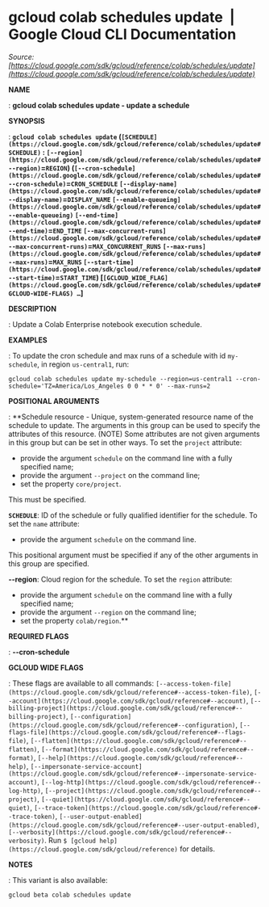 # gcloud colab schedules update  |  Google Cloud CLI Documentation

*Source: [https://cloud.google.com/sdk/gcloud/reference/colab/schedules/update](https://cloud.google.com/sdk/gcloud/reference/colab/schedules/update)*

**NAME**

: **gcloud colab schedules update - update a schedule**

**SYNOPSIS**

: **`gcloud colab schedules update` (`[SCHEDULE](https://cloud.google.com/sdk/gcloud/reference/colab/schedules/update#SCHEDULE)` : `[--region](https://cloud.google.com/sdk/gcloud/reference/colab/schedules/update#--region)`=`REGION`) (`[--cron-schedule](https://cloud.google.com/sdk/gcloud/reference/colab/schedules/update#--cron-schedule)`=`CRON_SCHEDULE` `[--display-name](https://cloud.google.com/sdk/gcloud/reference/colab/schedules/update#--display-name)`=`DISPLAY_NAME` `[--enable-queueing](https://cloud.google.com/sdk/gcloud/reference/colab/schedules/update#--enable-queueing)` `[--end-time](https://cloud.google.com/sdk/gcloud/reference/colab/schedules/update#--end-time)`=`END_TIME` `[--max-concurrent-runs](https://cloud.google.com/sdk/gcloud/reference/colab/schedules/update#--max-concurrent-runs)`=`MAX_CONCURRENT_RUNS` `[--max-runs](https://cloud.google.com/sdk/gcloud/reference/colab/schedules/update#--max-runs)`=`MAX_RUNS` `[--start-time](https://cloud.google.com/sdk/gcloud/reference/colab/schedules/update#--start-time)`=`START_TIME`) [`[GCLOUD_WIDE_FLAG](https://cloud.google.com/sdk/gcloud/reference/colab/schedules/update#GCLOUD-WIDE-FLAGS) …`]**

**DESCRIPTION**

: Update a Colab Enterprise notebook execution schedule.

**EXAMPLES**

: To update the cron schedule and max runs of a schedule with id
`my-schedule`, in region `us-central1`, run:

```
gcloud colab schedules update my-schedule --region=us-central1 --cron-schedule='TZ=America/Los_Angeles 0 0 * * 0' --max-runs=2
```

**POSITIONAL ARGUMENTS**

: **Schedule resource - Unique, system-generated resource name of the schedule to
update. The arguments in this group can be used to specify the attributes of
this resource. (NOTE) Some attributes are not given arguments in this group but
can be set in other ways.
To set the `project` attribute:

- provide the argument `schedule` on the command line with a fully
specified name;
- provide the argument `--project` on the command line;
- set the property `core/project`.

This must be specified.

**`SCHEDULE`**:
ID of the schedule or fully qualified identifier for the schedule.
To set the `name` attribute:

- provide the argument `schedule` on the command line.

This positional argument must be specified if any of the other arguments in this
group are specified.

**--region**:
Cloud region for the schedule.
To set the `region` attribute:

- provide the argument `schedule` on the command line with a fully
specified name;
- provide the argument `--region` on the command line;
- set the property `colab/region`.**

**REQUIRED FLAGS**

: **--cron-schedule**

**GCLOUD WIDE FLAGS**

: These flags are available to all commands: `[--access-token-file](https://cloud.google.com/sdk/gcloud/reference#--access-token-file)`,
`[--account](https://cloud.google.com/sdk/gcloud/reference#--account)`, `[--billing-project](https://cloud.google.com/sdk/gcloud/reference#--billing-project)`,
`[--configuration](https://cloud.google.com/sdk/gcloud/reference#--configuration)`,
`[--flags-file](https://cloud.google.com/sdk/gcloud/reference#--flags-file)`,
`[--flatten](https://cloud.google.com/sdk/gcloud/reference#--flatten)`, `[--format](https://cloud.google.com/sdk/gcloud/reference#--format)`, `[--help](https://cloud.google.com/sdk/gcloud/reference#--help)`, `[--impersonate-service-account](https://cloud.google.com/sdk/gcloud/reference#--impersonate-service-account)`,
`[--log-http](https://cloud.google.com/sdk/gcloud/reference#--log-http)`,
`[--project](https://cloud.google.com/sdk/gcloud/reference#--project)`, `[--quiet](https://cloud.google.com/sdk/gcloud/reference#--quiet)`, `[--trace-token](https://cloud.google.com/sdk/gcloud/reference#--trace-token)`, `[--user-output-enabled](https://cloud.google.com/sdk/gcloud/reference#--user-output-enabled)`,
`[--verbosity](https://cloud.google.com/sdk/gcloud/reference#--verbosity)`.
Run `$ [gcloud help](https://cloud.google.com/sdk/gcloud/reference)` for details.

**NOTES**

: This variant is also available:

```
gcloud beta colab schedules update
```